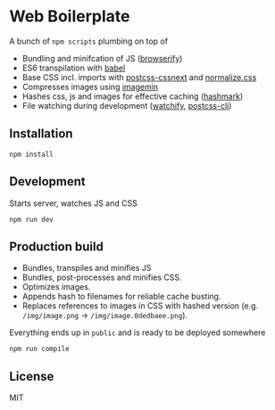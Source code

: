 Web Boilerplate
===

A bunch of `npm scripts` plumbing on top of

* Bundling and minifcation of JS ([browserify](http://browserify.org))
* ES6 transpilation with [babel](https://babeljs.io/)
* Base CSS incl. imports with [postcss-cssnext](http://cssnext.io/) and [normalize.css](https://necolas.github.io/normalize.css/)
* Compresses images using [imagemin](https://github.com/imagemin/imagemin)
* Hashes css, js and images for effective caching ([hashmark](https://github.com/keithamus/hashmark))
* File watching during development ([watchify](https://github.com/substack/watchify), [postcss-cli](https://github.com/postcss/postcss-cli))

## Installation

```
npm install
```

## Development

Starts server, watches JS and CSS
```
npm run dev
```

## Production build

* Bundles, transpiles and minifies JS
* Bundles, post-processes and minifies CSS.
* Optimizes images.
* Appends hash to filenames for reliable cache busting.
* Replaces references to images in CSS with hashed version (e.g. `/img/image.png` -> `/img/image.0dedbaee.png`).

Everything ends up in `public` and is ready to be deployed somewhere

```
npm run compile
```

## License
MIT
